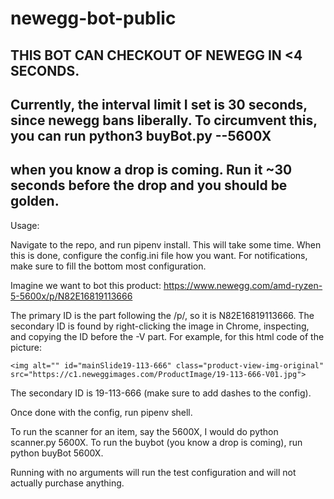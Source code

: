 # newegg-bot-public

## THIS BOT CAN CHECKOUT OF NEWEGG IN <4 SECONDS.

## Currently, the interval limit I set is 30 seconds, since newegg bans liberally. To circumvent this, you can run python3 buyBot.py --5600X
## when you know a drop is coming. Run it ~30 seconds before the drop and you should be golden.

Usage:

Navigate to the repo, and run pipenv install. This will take some time.
When this is done, configure the config.ini file how you want. For notifications, make sure to fill the bottom most configuration.

Imagine we want to bot this product: https://www.newegg.com/amd-ryzen-5-5600x/p/N82E16819113666

The primary ID is the part following the /p/, so it is N82E16819113666.
The secondary ID is found by right-clicking the image in Chrome, inspecting, and copying the ID before the -V part. For example, for this html code of the picture:

```
<img alt="" id="mainSlide19-113-666" class="product-view-img-original" src="https://c1.neweggimages.com/ProductImage/19-113-666-V01.jpg">
```

The secondary ID is 19-113-666 (make sure to add dashes to the config).

Once done with the config, run pipenv shell.

To run the scanner for an item, say the 5600X, I would do python scanner.py 5600X.
To run the buybot (you know a drop is coming), run python buyBot 5600X.

Running with no arguments will run the test configuration and will not actually purchase anything.
